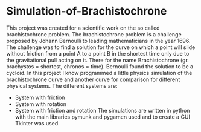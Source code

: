 # Simulation-of-Brachistochrone
This project was created for a scientific work on the so called brachistochrone problem. The brachistochrone problem is a challenge proposed by Johann Bernoulli to leading mathematicians in the year 1696. The challenge was to find a solution for the curve on which a point will slide without friction from a point A to a point B in the shortest time only due to the gravitational pull acting on it. There for the name Brachistochrone (gr. brachystos = shortest, chronos = time). Bernoulli found the solution to be a cycloid. In this project I know programmed a little physics simulation of the brachistochrone curve and another curve for comparison for different physical systems. The different systems are:
- System with friction
- System with rotation
- System with friction and rotation
The simulations are written in python with the main libraries pymunk and pygamen used and to create a GUI Tkinter was used.
